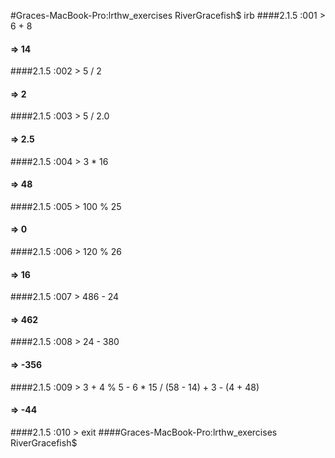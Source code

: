 #Graces-MacBook-Pro:lrthw_exercises RiverGracefish$ irb
####2.1.5 :001 > 6 + 8
#### => 14
####2.1.5 :002 > 5 / 2
#### => 2
####2.1.5 :003 > 5 / 2.0
#### => 2.5
####2.1.5 :004 > 3 * 16
#### => 48
####2.1.5 :005 > 100 % 25
#### => 0
####2.1.5 :006 > 120 % 26
#### => 16
####2.1.5 :007 > 486 - 24
#### => 462
####2.1.5 :008 > 24 - 380
#### => -356
####2.1.5 :009 > 3 + 4 % 5 - 6 * 15 / (58 - 14) + 3 - (4 + 48)
#### => -44
####2.1.5 :010 > exit
####Graces-MacBook-Pro:lrthw_exercises RiverGracefish$